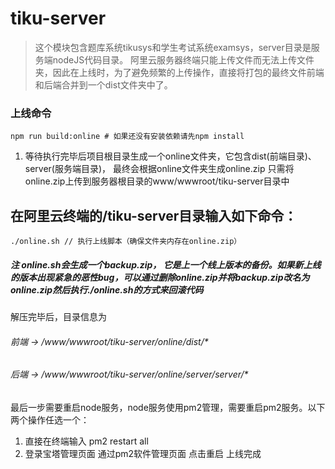 #  tiku-server

> 这个模块包含题库系统tikusys和学生考试系统examsys，server目录是服务端nodeJS代码目录。
> 阿里云服务器终端只能上传文件而无法上传文件夹，因此在上线时，为了避免频繁的上传操作，直接将打包的最终文件前端和后端合并到一个dist文件夹中了。

### 上线命令
```
npm run build:online # 如果还没有安装依赖请先npm install
```
1. 等待执行完毕后项目根目录生成一个online文件夹，它包含dist(前端目录)、server(服务端目录)，
最终会根据online文件夹生成online.zip
只需将online.zip上传到服务器根目录的www/wwwroot/tiku-server目录中

## 在阿里云终端的/tiku-server目录输入如下命令：
```
./online.sh // 执行上线脚本（确保文件夹内存在online.zip）
```

##### 注 online.sh会生成一个backup.zip， 它是上一个线上版本的备份。如果新上线的版本出现紧急的恶性bug，可以通过删除online.zip并将backup.zip改名为online.zip然后执行./online.sh的方式来回滚代码


解压完毕后，目录信息为
###### 前端 -> /www/wwwroot/tiku-server/online/dist/*
###### 后端 -> /www/wwwroot/tiku-server/online/server/server/*
最后一步需要重启node服务，node服务使用pm2管理，需要重启pm2服务。以下两个操作任选一个：
1. 直接在终端输入 pm2 restart all
2. 登录宝塔管理页面 通过pm2软件管理页面 点击重启
上线完成
